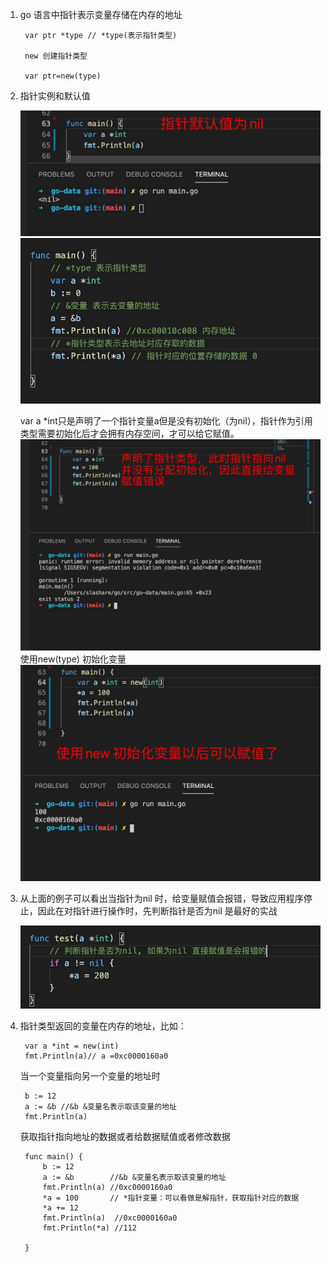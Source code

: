 1. go 语言中指针表示变量存储在内存的地址

        var ptr *type // *type(表示指针类型)

        new 创建指针类型

        var ptr=new(type)

2. 指针实例和默认值

    ![avatar](../../assets/ptr.jpg)
    ![avatar](../../assets/ptr1.jpg)

    var a *int只是声明了一个指针变量a但是没有初始化（为nil），指针作为引用类型需要初始化后才会拥有内存空间，才可以给它赋值。
    ![avatar](../../assets/ptr2.jpg)
    使用new(type) 初始化变量
    ![avatar](../../assets/ptr3.jpg)

3. 从上面的例子可以看出当指针为nil 时，给变量赋值会报错，导致应用程序停止，因此在对指针进行操作时，先判断指针是否为nil 是最好的实战

    ![avatar](../../assets/ptr4.jpg)

4. 指针类型返回的变量在内存的地址，比如：

        var a *int = new(int)
	    fmt.Println(a)// a =0xc0000160a0

    当一个变量指向另一个变量的地址时

        b := 12
        a := &b //&b &变量名表示取该变量的地址
        fmt.Println(a)
    
    获取指针指向地址的数据或者给数据赋值或者修改数据

        func main() {
            b := 12
            a := &b        //&b &变量名表示取该变量的地址
            fmt.Println(a) //0xc0000160a0
            *a = 100       // *指针变量：可以看做是解指针，获取指针对应的数据
            *a += 12
            fmt.Println(a)  //0xc0000160a0
            fmt.Println(*a) //112

        }